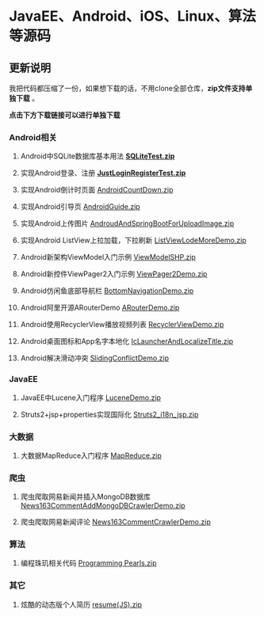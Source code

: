 # JavaEE、Android、iOS、Linux、算法等源码

## 更新说明

我把代码都压缩了一份，如果想下载的话，不用clone全部仓库，**zip文件支持单独下载** 。

**点击下方下载链接可以进行单独下载**

### Android相关

1. Android中SQLite数据库基本用法 [**SQLiteTest.zip**](https://gitee.com/littlecurl/AppProjects/raw/master/SQLiteTest.zip)

2. 实现Android登录、注册 [**JustLoginRegisterTest.zip**](https://gitee.com/littlecurl/AppProjects/raw/master/JustLoginRegisterTest.zip)

3. 实现Android倒计时页面  [AndroidCountDown.zip](https://gitee.com/littlecurl/AppProjects/raw/master/AndroidCountDown.zip) 

4. 实现Android引导页  [AndroidGuide.zip](https://gitee.com/littlecurl/AppProjects/raw/master/AndroidGuide.zip) 

5. 实现Android上传图片  [AndroudAndSpringBootForUploadImage.zip](https://gitee.com/littlecurl/AppProjects/raw/master/AndroudAndSpringBootForUploadImage.zip) 

6. 实现Android ListView上拉加载，下拉刷新 [ListViewLodeMoreDemo.zip](https://gitee.com/littlecurl/AppProjects/raw/master/ListViewLodeMoreDemo.zip)

7. Android新架构ViewModel入门示例 [ViewModelSHP.zip](https://gitee.com/littlecurl/AppProjects/raw/master/ViewModelSHP.zip)

8. Android新控件ViewPager2入门示例 [ViewPager2Demo.zip](https://gitee.com/littlecurl/AppProjects/raw/master/ViewPager2Demo.zip)

9. Android仿闲鱼底部导航栏 [BottomNavigationDemo.zip](https://gitee.com/littlecurl/AppProjects/raw/master/BottomNavigationDemo.zip)

10. Android阿里开源ARouterDemo [ARouterDemo.zip](https://gitee.com/littlecurl/AppProjects/raw/master/ARouterDemo.zip)

11. Android使用RecyclerView播放视频列表 [RecyclerViewDemo.zip](https://gitee.com/littlecurl/AppProjects/raw/master/RecyclerViewDemo.zip)

12. Android桌面图标和App名字本地化 [IcLauncherAndLocalizeTitle.zip](https://gitee.com/littlecurl/AppProjects/raw/master/IcLauncherAndLocalizeTitle.zip)

13. Android解决滑动冲突 [SlidingConflictDemo.zip](https://gitee.com/littlecurl/AppProjects/raw/master/SlidingConflictDemo.zip)
    

    



### JavaEE

1. JavaEE中Lucene入门程序 [LuceneDemo.zip](https://gitee.com/littlecurl/AppProjects/raw/master/LuceneDemo.zip)

2. Struts2+jsp+properties实现国际化 [Struts2_i18n_jsp.zip](https://gitee.com/littlecurl/AppProjects/raw/master/Struts2_i18n_jsp.zip)



### 大数据

1. 大数据MapReduce入门程序 [MapReduce.zip](https://gitee.com/littlecurl/AppProjects/raw/master/MapReduce.zip)



### 爬虫

1. 爬虫爬取网易新闻并插入MongoDB数据库 [News163CommentAddMongoDBCrawlerDemo.zip](https://gitee.com/littlecurl/AppProjects/raw/master/News163CommentAddMongoDBCrawlerDemo.zip)

2. 爬虫爬取网易新闻评论 [News163CommentCrawlerDemo.zip](https://gitee.com/littlecurl/AppProjects/raw/master/News163CommentCrawlerDemo.zip)



### 算法

1. 编程珠玑相关代码 [Programming Pearls.zip](https://gitee.com/littlecurl/AppProjects/raw/master/Programming%20Pearls.zip)

### 其它

1. 炫酷的动态版个人简历 [resume(JS).zip](https://gitee.com/littlecurl/AppProjects/raw/master/resume(JS).zip)

